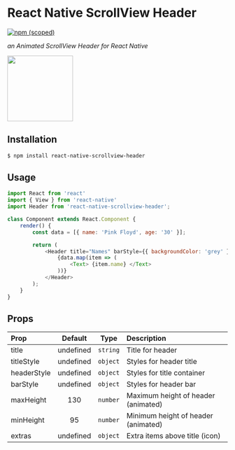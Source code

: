 # React Native ScrollView Header

[![npm (scoped)](https://img.shields.io/badge/react--native--scrollview--header-v1.0.1-green.svg)](https://github.com/weifxn/react-native-scrollview-header)

_an Animated ScrollView Header for React Native_

<img src="https://raw.githubusercontent.com/weifxn/react-native-scrollview-header/master/img/img.gif" width="150">

## Installation

```bash
$ npm install react-native-scrollview-header
```

## Usage

```js
import React from 'react'
import { View } from 'react-native'
import Header from 'react-native-scrollview-header';

class Component extends React.Component {
	render() {
		const data = [{ name: 'Pink Floyd', age: '30' }];

		return (
			<Header title="Names" barStyle={{ backgroundColor: 'grey' }}>
				{data.map(item => (
					<Text> {item.name} </Text>
				))}
			</Header>
		);
	}
}
```

## Props

| Prop  | Default  | Type | Description |
| :------------ |:---------------:| :---------------:| :-----|
| title | undefined | `string` | Title for header |
| titleStyle | undefined | `object` | Styles for header title |
| headerStyle | undefined | `object` | Styles for title container |
| barStyle | undefined | `object` | Styles for header bar |
| maxHeight | 130 | `number` | Maximum height of header (animated) |
| minHeight | 95 | `number` | Minimum height of header (animated) |
| extras | undefined | `object` | Extra items above title (icon) |